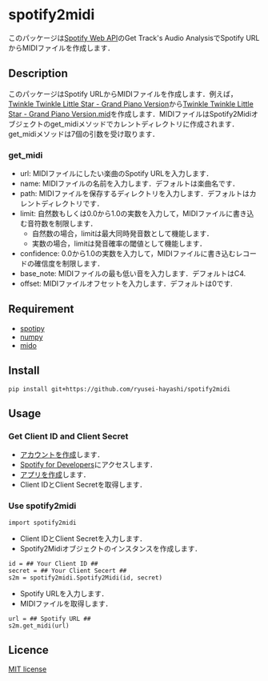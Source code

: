 # spotify2midi
このパッケージは[Spotify Web API](https://developer.spotify.com/documentation/web-api)のGet Track's Audio AnalysisでSpotify URLからMIDIファイルを作成します．

## Description
このパッケージはSpotify URLからMIDIファイルを作成します．例えば，[Twinkle Twinkle Little Star - Grand Piano Version](https://open.spotify.com/track/5Yx45WDFNYLFwj3pjtvfJ6)から[Twinkle Twinkle Little Star - Grand Piano Version.mid]()を作成します．MIDIファイルはSpotify2Midiオブジェクトのget_midiメソッドでカレントディレクトリに作成されます．get_midiメソッドは7個の引数を受け取ります．

### get_midi
* url: MIDIファイルにしたい楽曲のSpotify URLを入力します．
* name: MIDIファイルの名前を入力します．デフォルトは楽曲名です．
* path: MIDIファイルを保存するディレクトリを入力します．デフォルトはカレントディレクトリです．
* limit: 自然数もしくは0.0から1.0の実数を入力して，MIDIファイルに書き込む音符数を制限します．
  * 自然数の場合，limitは最大同時発音数として機能します．
  * 実数の場合，limitは発音確率の閾値として機能します．
* confidence: 0.0から1.0の実数を入力して，MIDIファイルに書き込むレコードの確信度を制限します．
* base_note: MIDIファイルの最も低い音を入力します．デフォルトはC4.
* offset: MIDIファイルオフセットを入力します．デフォルトは0です.

## Requirement
* [spotipy](https://spotipy.readthedocs.io)
* [numpy](https://numpy.org)
* [mido](https://mido.readthedocs.io)

## Install
```
pip install git+https://github.com/ryusei-hayashi/spotify2midi
```

## Usage
### Get Client ID and Client Secret
* [アカウントを作成](https://www.spotify.com/us/signup)します．
* [Spotify for Developers](https://developer.spotify.com/dashboard)にアクセスします．
* [アプリを作成](https://developer.spotify.com/dashboard/create)します．
* Client IDとClient Secretを取得します．

### Use spotify2midi
```
import spotify2midi
```
* Client IDとClient Secretを入力します．
* Spotify2Midiオブジェクトのインスタンスを作成します．
```
id = ## Your Client ID ##
secret = ## Your Client Secert ##
s2m = spotify2midi.Spotify2Midi(id, secret)
```
* Spotify URLを入力します．
* MIDIファイルを取得します．
```
url = ## Spotify URL ##
s2m.get_midi(url)
```

## Licence
[MIT license](https://en.wikipedia.org/wiki/MIT_License)
